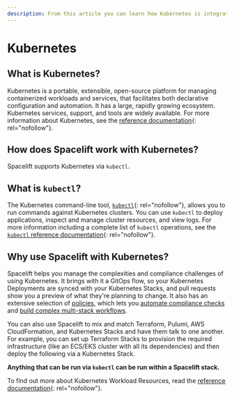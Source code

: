 ```yaml
---
description: From this article you can learn how Kubernetes is integrated into Spacelift
---
```


# Kubernetes

## What is Kubernetes?

Kubernetes is a portable, extensible, open-source platform for managing containerized workloads and services, that facilitates both declarative configuration and automation. It has a large, rapidly growing ecosystem. Kubernetes services, support, and tools are widely available. For more information about Kubernetes, see the [reference documentation](https://kubernetes.io/docs/concepts/overview/what-is-kubernetes/){: rel="nofollow"}.

## How does Spacelift work with Kubernetes?

Spacelift supports Kubernetes via `kubectl`.

## What is `kubectl`?

The Kubernetes command-line tool, [`kubectl`](https://kubernetes.io/docs/reference/kubectl/kubectl/){: rel="nofollow"}, allows you to run commands against Kubernetes clusters. You can use `kubectl` to deploy applications, inspect and manage cluster resources, and view logs. For more information including a complete list of `kubectl` operations, see the [`kubectl` reference documentation](https://kubernetes.io/docs/reference/kubectl/){: rel="nofollow"}.

## Why use Spacelift with Kubernetes?

Spacelift helps you manage the complexities and compliance challenges of using Kubernetes. It brings with it a GitOps flow, so your Kubernetes Deployments are synced with your Kubernetes Stacks, and pull requests show you a preview of what they're planning to change. It also has an extensive selection of [policies](../../concepts/policy/README.md), which lets you [automate compliance checks](../../concepts/policy/terraform-plan-policy.md) and [build complex multi-stack workflows](../../concepts/policy/trigger-policy.md).

You can also use Spacelift to mix and match Terraform, Pulumi, AWS CloudFormation, and Kubernetes Stacks and have them talk to one another. For example, you can set up Terraform Stacks to provision the required infrastructure (like an ECS/EKS cluster with all its dependencies) and then deploy the following via a Kubernetes Stack.

**Anything that can be run via `kubectl` can be run within a Spacelift stack.**

To find out more about Kubernetes Workload Resources, read the [reference documentation](https://kubernetes.io/docs/concepts/workloads/controllers/){: rel="nofollow"}.
